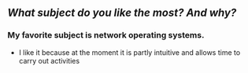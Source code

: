 ## ***What subject do you like the most? And why?***
  ### My favorite subject is network operating systems.
   - I like it because at the moment it is partly intuitive and allows time to carry out activities

